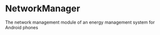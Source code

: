 NetworkManager
==============

The network management module of an energy management system for Android phones
